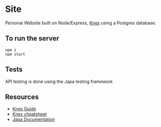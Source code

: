 # Site

Personal Website built on Node/Express, [Knex](https://knexjs.org/) using a Postgres database.

## To run the server

```shell
npm i
npm start
```

## Tests

API testing is done using the Japa testing framework

## Resources

- [Knex Guide](https://knexjs.org/guide/)
- [Knex cheatsheet](https://devhints.io/knex)
- [Japa Documentation](https://japa.dev/docs/introduction)
